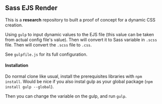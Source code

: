 ## Sass EJS Render

This is a **research** repository to built a proof of concept for a dynamic CSS creation.

Using `gulp` to input dynamic values to the EJS file (this value can be taken from actual config file's value). Then will convert it to Sass variable in `.scss` file. Then will convert the `.scss` file to `.css`.

See `gulpfile.js` for its full configuration.

#### Installation

Do normal clone like usual, install the prerequisites libraries with `npm install`. Would be nice if you also instal gulp as your global package (`npm install gulp --global`).

Then you can change the variable on the gulp, and run `gulp`.
